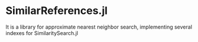 
# SimilarReferences.jl
It is a library for approximate nearest neighbor search, implementing several indexes for SimilaritySearch.jl